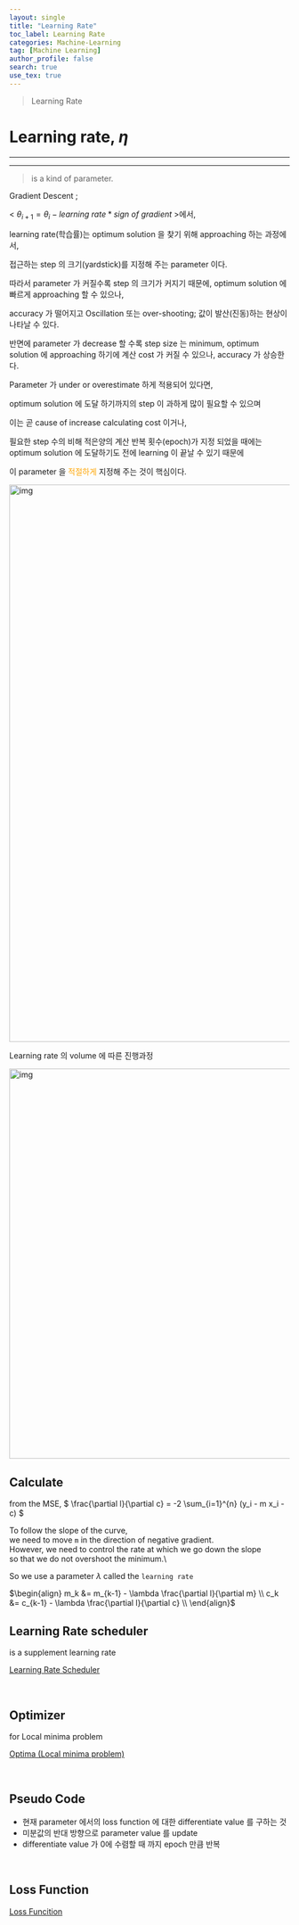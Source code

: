 ```yaml
---
layout: single
title: "Learning Rate"
toc_label: Learning Rate
categories: Machine-Learning
tag: [Machine Learning]
author_profile: false
search: true
use_tex: true
---
```


> Learning Rate


# Learning rate, $\eta$

<hr>
<hr>

> is a kind of parameter.


Gradient Descent ;

< $\theta_{i+1} = \theta_{i} -  learning~rate * sign~of~gradient$  >에서,

learning rate(학습률)는 optimum solution 을 찾기 위해 approaching 하는 과정에서,

접근하는 step 의 크기(yardstick)를 지정해 주는 parameter 이다.

따라서 parameter 가 커질수록 step 의 크기가 커지기 때문에, optimum solution 에 빠르게 approaching 할 수 있으나,

accuracy 가 떨어지고 Oscillation 또는 over-shooting; 값이 발산(진동)하는 현상이 나타날 수 있다.

반면에 parameter 가 decrease 할 수록 step size 는 minimum, optimum solution 에 approaching 하기에 계산 cost 가 커질 수 있으나, accuracy 가 상승한다.

Parameter 가 under or overestimate 하게 적용되어 있다면,

optimum solution 에 도달 하기까지의 step 이 과하게 많이 필요할 수 있으며

이는 곧 cause of increase calculating cost 이거나,

필요한 step 수의 비해 적은양의 계산 반복 횟수(epoch)가 지정 되었을 때에는 optimum solution 에 도달하기도 전에 learning 이 끝날 수 있기 때문에

이 parameter 을 <span style="color:orange">적절하게</span> 지정해 주는 것이 핵심이다.

<img width="1000" alt="img" src="https://github.com/woo-kyu/woo-kyu.github.io/assets/102133610/9ee9b64c-ccb8-463f-840d-3bb1c8c963f2">

Learning rate 의 volume 에 따른 진행과정

<img width="700" alt="img" src="https://github.com/woo-kyu/woo-kyu.github.io/assets/102133610/57c9a931-d4a4-4577-9076-64e1731a420a">

<br>

## Calculate

from the MSE,
$
\frac{\partial l}{\partial c} = -2 \sum_{i=1}^{n} (y_i - m x_i - c)
$

To follow the slope of the curve,\
we need to move `m` in the direction of negative gradient.\
However, we need to control the rate at which we go down the slope\
so that we do not overshoot the minimum.\

So we use a parameter $\lambda$  called the `learning rate`

$\begin{align}
m_k &= m_{k-1} - \lambda \frac{\partial l}{\partial m} \\
c_k &= c_{k-1} - \lambda \frac{\partial l}{\partial c} \\ 
\end{align}$




## Learning Rate scheduler

is a supplement learning rate

[Learning Rate Scheduler]({{site.url}}/machine-learning/learning-rate-scheduler)

<br>

## Optimizer

for Local minima problem

[Optima (Local minima problem)]({{site.url}}/machine-learning/optima)

<Br>

## Pseudo Code

- 현재 parameter 에서의 loss function 에 대한 differentiate value 를 구하는 것
- 미분값의 반대 방향으로 parameter value 를 update
- differentiate value 가 0에 수렴할 때 까지 epoch 만큼 반복

<br>

## Loss Function

[Loss Funcition]({{site.url}}/deep-learning/loss-function)
